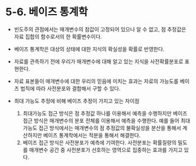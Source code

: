 # 5-6. 베이즈 통계학

* 빈도주의 관점에서는 매개변수의 참값이 고정되어 있으나 알 수 없고, 점 추정값은 자료 집합의 함수로서의 한 확률변수이다.

* 베이즈 통계학은 대상의 상태에 대한 지식의 확실성을 확률로 반영한다.

* 자료를 관측하기 전에 우리가 매개변수에 대해 알고 있는 지식을 사전확률분포로 표현한다.

* 자료 표본들이 매개변수에 대한 우리의 믿음에 미치는 효과는 자료의 가능도를 베이즈 법칙에 따라 사전분포와 결합해서 구할 수 있다.

* 최대 가능도 추정에 비해 베이즈 추정이 가지고 있는 차이점

    1. 최대가능도 접근 방식은 점 추정값 하나를 이용해서 예측을 수행하지만 베이즈 접근 방식은 매개변수의 분포 전체를 이용해서 예측을 수행한다. 예를 들어 최대가능도 접근 방식에서는 매개변수의 점 추정값의 불확실성을 분산을 통해서 계산하지만 베이즈 통계학에서는 적분을 통해서 해결한다.
    2. 베이즈 접근 방식은 사전분포가 예측에 기여한다. 사전분포는 확률질량의 밀도를 매개변수 공간 중 사전분포가 선호하는 영역으로 집중하는 효과를 가지고 있다.
